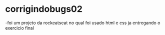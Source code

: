 # corrigindobugs02

-foi um projeto da rockeatseat no qual foi usado html e css ja entregando o exercicio final 
